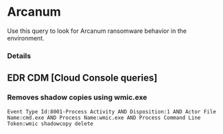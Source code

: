 # Arcanum

Use this query to look for Arcanum ransomware behavior in the environment.

### Details

## EDR CDM [Cloud Console queries]


### Removes shadow copies using wmic.exe

```
Event Type Id:8001-Process Activity AND Disposition:1 AND Actor File Name:cmd.exe AND Process Name:wmic.exe AND Process Command Line Token:wmic shadowcopy delete
```
